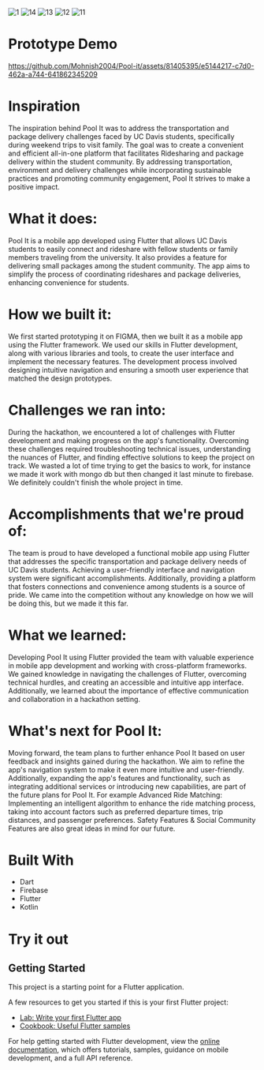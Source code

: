 ![1](https://github.com/Mohnish2004/Pool-it/assets/81405395/642dc398-47b6-4ddc-8677-e61890de2484)
![14](https://github.com/Mohnish2004/Pool-it/assets/81405395/8081449f-3084-4179-a434-0db56c046f03)
![13](https://github.com/Mohnish2004/Pool-it/assets/81405395/aa0dd466-4781-41fe-a47a-dd00d2e69362)
![12](https://github.com/Mohnish2004/Pool-it/assets/81405395/323de2c6-3406-4ceb-b3ae-f29851d9c965)
![11](https://github.com/Mohnish2004/Pool-it/assets/81405395/ebf25d0b-8758-401b-8044-2113d4efe341)

# Prototype Demo

https://github.com/Mohnish2004/Pool-it/assets/81405395/e5144217-c7d0-462a-a744-641862345209


# Inspiration
The inspiration behind Pool It was to address the transportation and package delivery challenges faced by UC Davis students, specifically during weekend trips to visit family. The goal was to create a convenient and efficient all-in-one platform that facilitates Ridesharing and package delivery within the student community. By addressing transportation, environment and delivery challenges while incorporating sustainable practices and promoting community engagement, Pool It strives to make a positive impact.

# What it does:
Pool It is a mobile app developed using Flutter that allows UC Davis students to easily connect and rideshare with fellow students or family members traveling from the university. It also provides a feature for delivering small packages among the student community. The app aims to simplify the process of coordinating rideshares and package deliveries, enhancing convenience for students.

# How we built it:
We first started prototyping it on FIGMA, then we built it as a mobile app using the Flutter framework. We used our skills in Flutter development, along with various libraries and tools, to create the user interface and implement the necessary features. The development process involved designing intuitive navigation and ensuring a smooth user experience that matched the design prototypes.

# Challenges we ran into:
During the hackathon, we encountered a lot of challenges with Flutter development and making progress on the app's functionality. Overcoming these challenges required troubleshooting technical issues, understanding the nuances of Flutter, and finding effective solutions to keep the project on track. We wasted a lot of time trying to get the basics to work, for instance we made it work with mongo db but then changed it last minute to firebase. We definitely couldn't finish the whole project in time.

# Accomplishments that we're proud of:
The team is proud to have developed a functional mobile app using Flutter that addresses the specific transportation and package delivery needs of UC Davis students. Achieving a user-friendly interface and navigation system were significant accomplishments. Additionally, providing a platform that fosters connections and convenience among students is a source of pride. We came into the competition without any knowledge on how we will be doing this, but we made it this far.

# What we learned:
Developing Pool It using Flutter provided the team with valuable experience in mobile app development and working with cross-platform frameworks. We gained knowledge in navigating the challenges of Flutter, overcoming technical hurdles, and creating an accessible and intuitive app interface. Additionally, we learned about the importance of effective communication and collaboration in a hackathon setting.

# What's next for Pool It:
Moving forward, the team plans to further enhance Pool It based on user feedback and insights gained during the hackathon. We aim to refine the app's navigation system to make it even more intuitive and user-friendly. Additionally, expanding the app's features and functionality, such as integrating additional services or introducing new capabilities, are part of the future plans for Pool It. For example Advanced Ride Matching: Implementing an intelligent algorithm to enhance the ride matching process, taking into account factors such as preferred departure times, trip distances, and passenger preferences. Safety Features & Social Community Features are also great ideas in mind for our future.

# Built With
- Dart
- Firebase
- Flutter
- Kotlin

# Try it out


## Getting Started

This project is a starting point for a Flutter application.

A few resources to get you started if this is your first Flutter project:

- [Lab: Write your first Flutter app](https://docs.flutter.dev/get-started/codelab)
- [Cookbook: Useful Flutter samples](https://docs.flutter.dev/cookbook)

For help getting started with Flutter development, view the
[online documentation](https://docs.flutter.dev/), which offers tutorials,
samples, guidance on mobile development, and a full API reference.
